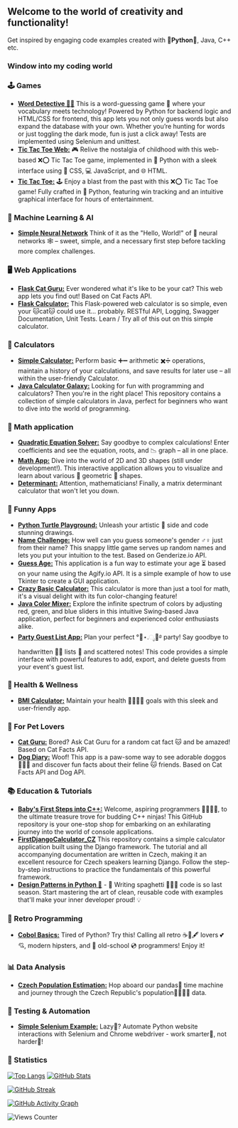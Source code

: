 ## Welcome to the world of creativity and functionality!
Get inspired by engaging code examples created with 🐍**Python**🐍, Java, C++ etc.

### Window into my coding world
### 🕹️ Games
- [**Word Detective 🕵‍♀**](https://github.com/hrosicka/GameWebWordHunt) This is a word-guessing game 🔎 where your vocabulary meets technology! Powered by Python for backend logic and HTML/CSS for frontend, this app lets you not only guess words but also expand the database with your own. Whether you’re hunting for words or just toggling the dark mode, fun is just a click away! Tests are implemented using Selenium and unittest.
- [**Tic Tac Toe Web:**](https://github.com/hrosicka/TicTacToeWeb) 🎮 Relive the nostalgia of childhood with this web-based ❌⭕ Tic Tac Toe game, implemented in 🐍 Python with a sleek interface using 🎨 CSS, 💻 JavaScript, and 🌐 HTML.
- [**Tic Tac Toe:**](https://github.com/hrosicka/TicTacToe) 🕹️ Enjoy a blast from the past with this ❌⭕ Tic Tac Toe game! Fully crafted in 🐍 Python, featuring win tracking and an intuitive graphical interface for hours of entertainment.

### 🧪 Machine Learning & AI
- [**Simple Neural Network**](https://github.com/hrosicka/SimpleNeuralNetwork) Think of it as the "Hello, World!" of 🧠 neural networks 🕸️ – sweet, simple, and a necessary first step before tackling more complex challenges.

### 🖥️ Web Applications
- [**Flask Cat Guru:**](https://github.com/hrosicka/FlaskCatGuru) Ever wondered what it's like to be your cat? This web app lets you find out! Based on Cat Facts API.
- [**Flask Calculator:**](https://github.com/hrosicka/FlaskCalculator) This Flask-powered web calculator is so simple, even your 🐱cat🐱 could use it... probably. RESTful API, Logging, Swagger Documentation, Unit Tests. Learn / Try all of this out on this simple calculator.  
  
### 🧮 Calculators
- [**Simple Calculator:**](https://github.com/hrosicka/SimpleCalculator) Perform basic ➕➖ arithmetic ✖️➗ operations, maintain a history of your calculations, and save results for later use – all within the user-friendly Calculator.
- [**Java Calculator Galaxy:**](https://github.com/hrosicka/JavaCalcGalaxy) Looking for fun with programming and calculators? Then you're in the right place! This repository contains a collection of simple calculators in Java, perfect for beginners who want to dive into the world of programming.

### 🧠 Math application
- [**Quadratic Equation Solver:**](https://github.com/hrosicka/QuadraticEquationSolver) Say goodbye to complex calculations! Enter coefficients and see the equation, roots, and 📉 graph – all in one place.
- [**Math App:**](https://github.com/hrosicka/MathApp) Dive into the world of 2D and 3D shapes (still under development!). This interactive application allows you to visualize and learn about various 📐 geometric 📏 shapes.
- [**Determinant:**](https://github.com/hrosicka/Determinant) Attention, mathematicians! Finally, a matrix determinant calculator that won't let you down.

### 🎉 Funny Apps
- [**Python Turtle Playground:**](https://github.com/hrosicka/PythonBasicsTurtle) Unleash your artistic 🎨 side and code stunning drawings.
- [**Name Challenge:**](https://github.com/hrosicka/NameChallenge) How well can you guess someone's gender ♂️♀️ just from their name? This snappy little game serves up random names and lets you put your intuition to the test. Based on Genderize.io API.
- [**Guess Age:**](https://github.com/hrosicka/GuessAge) This application is a fun way to estimate your age ⏳ based on your name using the Agify.io API. It is a simple example of how to use Tkinter to create a GUI application.
- [**Crazy Basic Calculator:**](https://github.com/hrosicka/BasicCalculator) This calculator is more than just a tool for math, it's a visual delight with its fun color-changing feature!
- [**Java Color Mixer:**](https://github.com/hrosicka/ColorMixer) Explore the infinite spectrum of colors by adjusting red, green, and blue sliders in this intuitive Swing-based Java application, perfect for beginners and experienced color enthusiasts alike.
- [**Party Guest List App:**](https://github.com/hrosicka/PyQtPartyList) Plan your perfect °🥂⋆.ೃ🍾࿔ party! Say goodbye to handwritten ✍🏻 lists 📝 and scattered notes! This code provides a simple interface with powerful features to add, export, and delete guests from your event's guest list.

### 🍏 Health & Wellness
- [**BMI Calculator:**](https://github.com/hrosicka/BMICalculator) Maintain your health 🍏💪🌱🍎 goals with this sleek and user-friendly app.

### 🐾 For Pet Lovers
- [**Cat Guru:**](https://github.com/hrosicka/CatGuru) Bored? Ask Cat Guru for a random cat fact 🐱 and be amazed! Based on Cat Facts API.
- [**Dog Diary:**](https://github.com/hrosicka/DogDiary) Woof! This app is a paw-some way to see adorable doggos 🐶🐾🐶 and discover fun facts about their feline 🐱 friends. Based on Cat Facts API and Dog API.

### 📚 Education & Tutorials
- [**Baby's First Steps into C++:**](https://github.com/hrosicka/SimpleConsoleApplications) Welcome, aspiring programmers 🐣👶🏻🐣, to the ultimate treasure trove for budding C++ ninjas! This GitHub repository is your one-stop shop for embarking on an exhilarating journey into the world of console applications.
- [**FirstDjangoCalculator_CZ**](https://github.com/hrosicka/FirstDjangoCalculator_CZ) This repository contains a simple calculator application built using the Django framework. The tutorial and all accompanying documentation are written in Czech, making it an excellent resource for Czech speakers learning Django. Follow the step-by-step instructions to practice the fundamentals of this powerful framework.
- [**Design Patterns in Python 🐍**](https://github.com/hrosicka/DesignPatternsPython) - 🧠 Writing spaghetti 🤦‍♂️🍝 code is so last season. Start mastering the art of clean, reusable code with examples that'll make your inner developer proud! 💡

### 💾 Retro Programming
- [**Cobol Basics:**](https://github.com/hrosicka/CobolBasics) Tired of Python? Try this! Calling all retro ☕📜🖋️ lovers 💕💘, modern hipsters, and 💾 old-school 💿 programmers! Enjoy it!

### 📊 Data Analysis
- [**Czech Population Estimation:**](https://github.com/hrosicka/CzechPopulationEstimation) Hop aboard our pandas🐼 time machine and journey through the Czech Republic's population👨‍👩‍👧‍👦 data. 

### 🧪 Testing & Automation
- [**Simple Selenium Example:**](https://github.com/hrosicka/SimpleSeleniumExample) Lazy🐌? Automate Python website interactions with Selenium and Chrome webdriver - work smarter🧠, not harder💪!

### 🔢 Statistics
[![Top Langs](https://github-readme-stats.vercel.app/api/top-langs/?username=hrosicka&layout=compact&langs_count=10&theme=default&card_width=400)](https://github.com/anuraghazra/github-readme-stats)  [![GitHub Stats](https://github-readme-stats.vercel.app/api?username=hrosicka&show_icons=true&theme=default)](https://github.com/anuraghazra/github-readme-stats)

[![GitHub Streak](https://streak-stats.demolab.com?user=hrosicka&theme=github-light)](https://git.io/streak-stats)

[![GitHub Activity Graph](https://github-readme-activity-graph.vercel.app/graph?username=hrosicka&theme=github-light&hide_border=true)](https://github.com/ashutosh1919/github-readme-activity-graph)

![Views Counter](https://views-counter.vercel.app/badge?pageId=hrosicka&style=plastic&color=blue)


<!---
hrosicka/hrosicka is a ✨ special ✨ repository because its `README.md` (this file) appears on your GitHub profile.
You can click the Preview link to take a look at your changes.
--->

